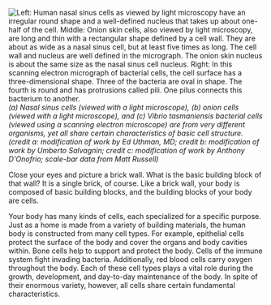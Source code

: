 ![Left: Human nasal sinus cells as viewed by light microscopy have an irregular round shape and a well-defined nucleus that takes up about one-half of the cell. Middle: Onion skin cells, also viewed by light microscopy, are long and thin with a rectangular shape defined by a cell wall. They are about as wide as a nasal sinus cell, but at least five times as long. The cell wall and nucleus are well defined in the micrograph. The onion skin nucleus is about the same size as the nasal sinus cell nucleus. Right: In this scanning electron micrograph of bacterial cells, the cell surface has a three-dimensional shape. Three of the bacteria are oval in shape. The fourth is round and has protrusions called pili. One pilus connects this bacterium to another.][1] _(a) Nasal sinus cells (viewed with a light microscope), (b) onion cells (viewed with a light microscope), and (c) _Vibrio tasmaniensis_ bacterial cells (viewed using a scanning electron microscope) are from very different organisms, yet all share certain characteristics of basic cell structure. (credit a: modification of work by Ed Uthman, MD; credit b: modification of work by Umberto Salvagnin; credit c: modification of work by Anthony D'Onofrio; scale-bar data from Matt Russell)_

Close your eyes and picture a brick wall. What is the basic building block of that wall? It is a single brick, of course. Like a brick wall, your body is composed of basic building blocks, and the building blocks of your body are cells.

Your body has many kinds of cells, each specialized for a specific purpose. Just as a home is made from a variety of building materials, the human body is constructed from many cell types. For example, epithelial cells protect the surface of the body and cover the organs and body cavities within. Bone cells help to support and protect the body. Cells of the immune system fight invading bacteria. Additionally, red blood cells carry oxygen throughout the body. Each of these cell types plays a vital role during the growth, development, and day-to-day maintenance of the body. In spite of their enormous variety, however, all cells share certain fundamental characteristics.

   [1]: https://cnx.org/resources/55d2f9665f5dcd31c2d2b149c7f4ca82c4d715d9/Figure_03_00_01_new.jpg

